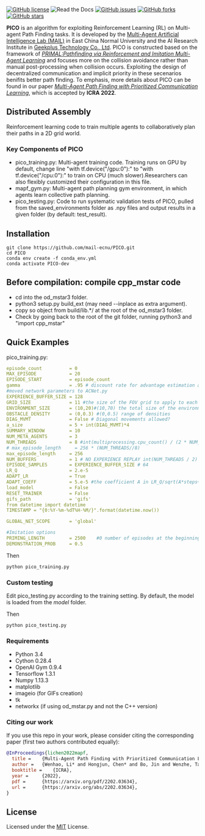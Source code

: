 [![GitHub license](https://img.shields.io/github/license/mail-ecnu/PICO)](https://github.com/mail-ecnu/PICO/blob/master/LICENSE)
![Read the Docs](https://img.shields.io/readthedocs/pico)
[![GitHub issues](https://img.shields.io/github/issues/mail-ecnu/PICO)](https://github.com/mail-ecnu/PICO/issues)
[![GitHub forks](https://img.shields.io/github/forks/mail-ecnu/PICO)](https://github.com/mail-ecnu/PICO/network)
[![GitHub stars](https://img.shields.io/github/stars/mail-ecnu/PICO)](https://github.com/mail-ecnu/PICO/stargazers)

**PICO** is an algorithm for exploiting Reinforcement Learning (RL) on Multi-agent Path Finding tasks.
It is developed by the [Multi-Agent Artificial Intelligence Lab (MAIL)](https://mail-ecnu.cn) in East China Normal University and the AI Research Institute in [Geekplus Technology Co., Ltd](https://www.geekplus.com/).
PICO is constructed based on the framework of [*PRIMAL:Pathfinding via Reinforcement and Imitation Multi-Agent Learning*](https://github.com/gsartoretti/PRIMAL) and focuses more on the collision avoidance rather than manual post-processing when collision occurs.
Exploiting the design of decentralized communication and implicit priority in these secenarios benifits better path finding.
To emphasis, more details about PICO can be found in our paper [*Multi-Agent Path Finding with Prioritized Communication Learning*](https://arxiv.org/abs/2202.03634), which is accepted by **ICRA 2022**.

## Distributed Assembly
Reinforcement learning code to train multiple agents to
collaboratively plan their paths in a 2D grid world.

### Key Components of PICO

- pico_training.py: Multi-agent training code. Training
runs on GPU by default, change line "with tf.device("/gpu:0"):"
to "with tf.device("/cpu:0"):" to train on CPU (much slower).Researchers can also flexibly customized their configuration in this file.
- mapf_gym.py: Multi-agent path planning gym environment,
in which agents learn collective path planning.
- pico_testing.py: Code to run systematic validation tests
of PICO, pulled from the saved_environments folder as .npy
files and output results in a given folder (by default: test_result).

## Installation 

```
git clone https://github.com/mail-ecnu/PICO.git
cd PICO
conda env create -f conda_env.yml
conda activate PICO-dev
```
## Before compilation: compile cpp_mstar code

- cd into the od_mstar3 folder.
- python3 setup.py build_ext (may need --inplace as extra argument).
- copy so object from build/lib.*/ at the root of the od_mstar3 folder.
- Check by going back to the root of the git folder,
running python3 and "import cpp_mstar"

## Quick Examples
pico_training.py:
```yaml
episode_count          = 0
MAX_EPISODE            = 20
EPISODE_START          = episode_count
gamma                  = .95 # discount rate for advantage estimation and reward discounting
#moved network parameters to ACNet.py
EXPERIENCE_BUFFER_SIZE = 128
GRID_SIZE              = 11 #the size of the FOV grid to apply to each agent
ENVIRONMENT_SIZE       = (10,20)#(10,70) the total size of the environment (length of one side)
OBSTACLE_DENSITY       = (0,0.3) #(0,0.5) range of densities
DIAG_MVMT              = False # Diagonal movements allowed?
a_size                 = 5 + int(DIAG_MVMT)*4
SUMMARY_WINDOW         = 10
NUM_META_AGENTS        = 3
NUM_THREADS            = 8 #int(multiprocessing.cpu_count() / (2 * NUM_META_AGENTS))
# max_episode_length     = 256 * (NUM_THREADS//8)
max_episode_length     = 256
NUM_BUFFERS            = 1 # NO EXPERIENCE REPLAY int(NUM_THREADS / 2)
EPISODE_SAMPLES        = EXPERIENCE_BUFFER_SIZE # 64
LR_Q                   = 2.e-5
ADAPT_LR               = True
ADAPT_COEFF            = 5.e-5 #the coefficient A in LR_Q/sqrt(A*steps+1) for calculating LR
load_model             = False
RESET_TRAINER          = False
gifs_path              = 'gifs'
from datetime import datetime
TIMESTAMP = "{0:%Y-%m-%dT%H-%M/}".format(datetime.now())

GLOBAL_NET_SCOPE       = 'global'

#Imitation options
PRIMING_LENGTH         = 2500    #0 number of episodes at the beginning to train only on demonstrations
DEMONSTRATION_PROB     = 0.5
```

Then 
```sh
python pico_training.py
```

### Custom testing

Edit pico_testing.py according to the training setting.
By default, the model is loaded from the *model* folder.

Then 
```sh
python pico_testing.py
```

### Requirements
- Python 3.4
- Cython 0.28.4
- OpenAI Gym 0.9.4
- Tensorflow 1.3.1
- Numpy 1.13.3
- matplotlib
- imageio (for GIFs creation)
- tk
- networkx (if using od_mstar.py and not the C++ version)


### Citing our work
If you use this repo in your work, please consider citing the corresponding paper (first two authors contributed equally):

```bibtex
@InProceedings{lichen2022mapf,
  title =    {Multi-Agent Path Finding with Prioritized Communication Learning},
  author =   {Wenhao, Li* and Hongjun, Chen* and Bo, Jin and Wenzhe, Tan and Hongyuan, Zha and Xiangfeng, Wang},
  booktitle =    {ICRA},
  year =     {2022},
  pdf =      {https://arxiv.org/pdf/2202.03634},
  url =      {https://arxiv.org/abs/2202.03634},
}
```


## License
Licensed under the [MIT](./LICENSE) License.
